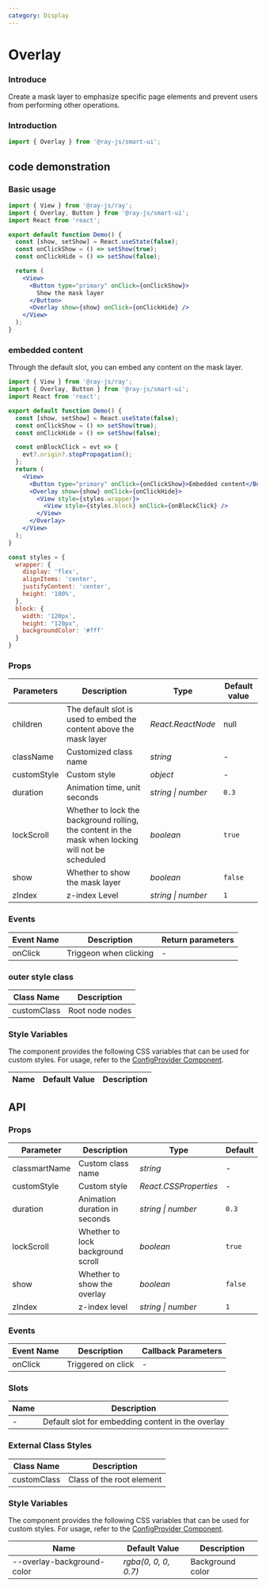 ```yaml
---
category: Display
---
```


# Overlay

### Introduce

Create a mask layer to emphasize specific page elements and prevent users from performing other operations.

### Introduction

```jsx
import { Overlay } from '@ray-js/smart-ui';
```

## code demonstration

### Basic usage

```jsx
import { View } from '@ray-js/ray';
import { Overlay, Button } from '@ray-js/smart-ui';
import React from 'react';

export default function Demo() {
  const [show, setShow] = React.useState(false);
  const onClickShow = () => setShow(true);
  const onClickHide = () => setShow(false);

  return (
    <View>
      <Button type="primary" onClick={onClickShow}>
        Show the mask layer
      </Button>
      <Overlay show={show} onClick={onClickHide} />
    </View>
  );
}
```

### embedded content

Through the default slot, you can embed any content on the mask layer.

```jsx
import { View } from '@ray-js/ray';
import { Overlay, Button } from '@ray-js/smart-ui';
import React from 'react';

export default function Demo() {
  const [show, setShow] = React.useState(false);
  const onClickShow = () => setShow(true);
  const onClickHide = () => setShow(false);

  const onBlockClick = evt => {
    evt?.origin?.stopPropagation();
  };
  return (
    <View>
      <Button type="primary" onClick={onClickShow}>Embedded content</Button>
      <Overlay show={show} onClick={onClickHide}>
        <View style={styles.wrapper}>
          <View style={styles.block} onClick={onBlockClick} />
        </View>
      </Overlay>
    </View>
  );
}

const styles = {
  wrapper: {
    display: 'flex',
    alignItems: 'center',
    justifyContent: 'center',
    height: '100%',
  },
  block: {
    width: '120px',
    height: "120px",
    backgroundColor: '#fff'
  }
}
```

### Props

| Parameters  | Description                                                                                        | Type               | Default value |
| ----------- | -------------------------------------------------------------------------------------------------- | ------------------ | ------------- |
| children    | The default slot is used to embed the content above the mask layer                                 | _React.ReactNode_  | null          |
| className   | Customized class name                                                                              | _string_           | -             |
| customStyle | Custom style                                                                                       | _object_           | -             |
| duration    | Animation time, unit seconds                                                                       | _string \| number_ | `0.3`         |
| lockScroll  | Whether to lock the background rolling, the content in the mask when locking will not be scheduled | _boolean_          | `true`        |
| show        | Whether to show the mask layer                                                                     | _boolean_          | `false`       |
| zIndex      | z-index Level                                                                                      | _string \| number_ | `1`           |

### Events

| Event Name | Description            | Return parameters |
| ---------- | ---------------------- | ----------------- |
| onClick    | Triggeon when clicking | -                 |


### outer style class

| Class Name  | Description     |
| ----------- | --------------- |
| customClass | Root node nodes |

### Style Variables

The component provides the following CSS variables that can be used for custom styles. For usage, refer to the [ConfigProvider Component](/material/smartui?comId=config-provider).

| Name                          | Default Value                             | Description |
| ----------------------------- | ----------------------------------------- | ----------- |

## API

### Props

| Parameter      | Description                                         | Type               | Default |
| -------------- | --------------------------------------------------- | ------------------ | ------- |
| classmartName | Custom class name | _string_ | - |
| customStyle | Custom style | _React.CSSProperties_ | - |
| duration | Animation duration in seconds | _string \| number_ | `0.3` |
| lockScroll | Whether to lock background scroll | _boolean_ | `true` |
| show | Whether to show the overlay | _boolean_ | `false` |
| zIndex | z-index level | _string \| number_ | `1` |

### Events

| Event Name  | Description      | Callback Parameters |
| ----------- | ---------------- | ------------------- |
| onClick | Triggered on click | - |

### Slots

| Name | Description                           |
| ---- | ------------------------------------- |
| -    | Default slot for embedding content in the overlay |

### External Class Styles

| Class Name     | Description               |
| -------------- | --------------------------|
| customClass | Class of the root element |

### Style Variables

The component provides the following CSS variables that can be used for custom styles. For usage, refer to the [ConfigProvider Component](/material/smartui?comId=config-provider).

| Name                          | Default Value                             | Description |
| ----------------------------- | ----------------------------------------- | ----------- |
| --overlay-background-color | _rgba(0, 0, 0, 0.7)_ | Background color |